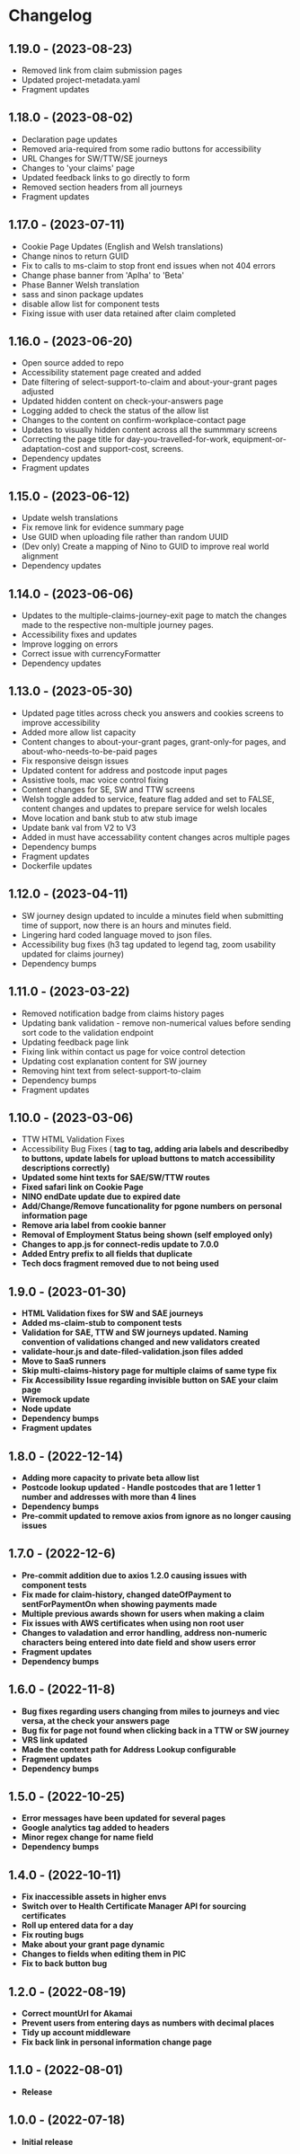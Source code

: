 # Changelog

## 1.19.0 - (2023-08-23)
* Removed link from claim submission pages
* Updated project-metadata.yaml
* Fragment updates

## 1.18.0 - (2023-08-02)
* Declaration page updates
* Removed aria-required from some radio buttons for accessibility
* URL Changes for SW/TTW/SE journeys
* Changes to 'your claims' page
* Updated feedback links to go directly to form
* Removed section headers from all journeys
* Fragment updates

## 1.17.0 - (2023-07-11)
* Cookie Page Updates (English and Welsh translations)
* Change ninos to return GUID
* Fix to calls to ms-claim to stop front end issues when not 404 errors
* Change phase banner from 'Aplha' to 'Beta'
* Phase Banner Welsh translation
* sass and sinon package updates
* disable allow list for component tests
* Fixing issue with user data retained after claim completed

## 1.16.0 - (2023-06-20)
* Open source added to repo
* Accessibility statement page created and added
* Date filtering of select-support-to-claim and about-your-grant pages adjusted
* Updated hidden content on check-your-answers page
* Logging added to check the status of the allow list
* Changes to the content on confirm-workplace-contact page
* Updates to visually hidden content across all the summmary screens
* Correcting the page title for day-you-travelled-for-work, equipment-or-adaptation-cost and support-cost, screens.
* Dependency updates
* Fragment updates

## 1.15.0 - (2023-06-12)
* Update welsh translations
* Fix remove link for evidence summary page
* Use GUID when uploading file rather than random UUID
* (Dev only) Create a mapping of Nino to GUID to improve real world alignment
* Dependency updates


## 1.14.0 - (2023-06-06)
* Updates to the multiple-claims-journey-exit page to match the changes made to the respective non-multiple journey pages.
* Accessibility fixes and updates
* Improve logging on errors
* Correct issue with currencyFormatter
* Dependency updates

## 1.13.0 - (2023-05-30)

* Updated page titles across check you answers and cookies screens to improve accessibility
* Added more allow list capacity
* Content changes to about-your-grant pages, grant-only-for pages, and about-who-needs-to-be-paid pages
* Fix responsive deisgn issues
* Updated content for address and postcode input pages
* Assistive tools, mac voice control fixing
* Content changes for SE, SW and TTW screens
* Welsh toggle added to service, feature flag added and set to FALSE, content changes and updates to prepare service for welsh locales
* Move location and bank stub to atw stub image
* Update bank val from V2 to V3
* Added in must have accessability content changes acros multiple pages
* Dependency bumps
* Fragment updates
* Dockerfile updates

## 1.12.0 - (2023-04-11)

* SW journey design updated to inculde a minutes field when submitting time of support, now there is an hours and minutes field.
* Lingering hard coded language moved to json files.
* Accessibility bug fixes (h3 tag updated to legend tag, zoom usability updated for claims journey)
* Dependency bumps

## 1.11.0 - (2023-03-22)

* Removed notification badge from claims history pages
* Updating bank validation - remove non-numerical values before sending sort code to the validation endpoint
* Updating feedback page link
* Fixing link within contact us page for voice control detection
* Updating cost explanation content for SW journey
* Removing hint text from select-support-to-claim
* Dependency bumps
* Fragment updates

## 1.10.0 - (2023-03-06)

* TTW HTML Validation Fixes
* Accessibility Bug Fixes (<b> tag to <strong> tag, adding aria labels and describedby to buttons, update labels for upload buttons to match accessibility descriptions correctly)
* Updated some hint texts for SAE/SW/TTW routes
* Fixed safari link on Cookie Page
* NINO endDate update due to expired date
* Add/Change/Remove funcationality for pgone numbers on personal information page
* Remove aria label from cookie banner
* Removal of Employment Status being shown (self employed only)
* Changes to app.js for connect-redis update to 7.0.0
* Added Entry prefix to all fields that duplicate
* Tech docs fragment removed due to not being used

## 1.9.0 - (2023-01-30)

* HTML Validation fixes for SW and SAE journeys
* Added ms-claim-stub to component tests
* Validation for SAE, TTW and SW journeys updated. Naming convention of validations changed and new validators created
* validate-hour.js and date-filed-validation.json files added
* Move to SaaS runners
* Skip multi-claims-history page for multiple claims of same type fix
* Fix Accessibility Issue regarding invisible button on SAE your claim page
* Wiremock update
* Node update
* Dependency bumps
* Fragment updates

## 1.8.0 - (2022-12-14)

* Adding more capacity to private beta allow list
* Postcode lookup updated - Handle postcodes that are 1 letter 1 number and addresses with more than 4 lines
* Dependency bumps
* Pre-commit updated to remove axios from ignore as no longer causing issues

## 1.7.0 - (2022-12-6)

* Pre-commit addition due to axios 1.2.0 causing issues with component tests
* Fix made for claim-history, changed dateOfPayment to sentForPaymentOn when showing payments made
* Multiple previous awards shown for users when making a claim
* Fix issues with AWS certificates when using non root user
* Changes to valadation and error handling, address non-numeric characters being entered into date field and show users error
* Fragment updates
* Dependency bumps

## 1.6.0 - (2022-11-8)

* Bug fixes regarding users changing from miles to journeys and viec versa, at the check your answers page
* Bug fix for page not found when clicking back in a TTW or SW journey
* VRS link updated
* Made the context path for Address Lookup configurable
* Fragment updates
* Dependency bumps

## 1.5.0 - (2022-10-25)

* Error messages have been updated for several pages
* Google analytics tag added to headers
* Minor regex change for name field
* Dependency bumps

## 1.4.0 - (2022-10-11)

* Fix inaccessible assets in higher envs
* Switch over to Health Certificate Manager API for sourcing certificates
* Roll up entered data for a day
* Fix routing bugs
* Make about your grant page dynamic
* Changes to fields when editing them in PIC
* Fix to back button bug

## 1.2.0 - (2022-08-19)

* Correct mountUrl for Akamai
* Prevent users from entering days as numbers with decimal places
* Tidy up account middleware
* Fix back link in personal information change page

## 1.1.0 - (2022-08-01)

* Release

## 1.0.0 - (2022-07-18)

* Initial release
